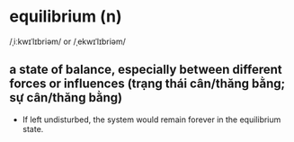 # equilibrium (n)

/ˌiːkwɪˈlɪbriəm/ or /ˌekwɪˈlɪbriəm/

## a state of balance, especially between different forces or influences (trạng thái cân/thăng bằng; sự cân/thăng bằng)

- If left undisturbed, the system would remain forever in the equilibrium state.

